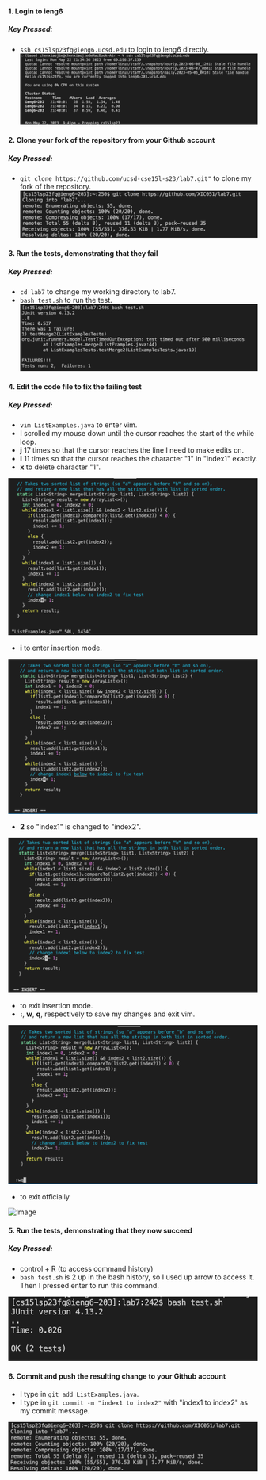 #### 1. Login to ieng6
##### Key Pressed: 
- `ssh cs15lsp23fq@ieng6.ucsd.edu` to login to ieng6 directly. 
![Image](ieng6.png)

#### 2. Clone your fork of the repository from your Github account
##### Key Pressed: 
- `git clone https://github.com/ucsd-cse15l-s23/lab7.git"` to clone my fork of the repository.
![Image](git.png)

#### 3. Run the tests, demonstrating that they fail
##### Key Pressed: 
- `cd lab7` to change my working directory to lab7.
- `bash test.sh` to run the test. 
![Image](run_fail.png)

#### 4. Edit the code file to fix the failing test
##### Key Pressed: 
- `vim ListExamples.java` to enter vim. 
- I scrolled my mouse down until the cursor reaches the start of the while loop. 
- **j** 17 times so that the cursor reaches the line I need to make edits on. 
- **l** 11 times so that the cursor reaches the character "1" in "index1" exactly. 
- **x** to delete character "1".

![Image](1_vim.png) 

- **i** to enter insertion mode. 

![Image](before_vim.png) 

- **2** so "index1" is changed to "index2".

![Image](after_vim.png) 

- **<esc>** to exit insertion mode. 
- **:**, **w**, **q**, respectively to save my changes and exit vim. 
  
![Image](exit_vim.png)
  
- <enter> to exit officially
  
![Image](vim.png)

#### 5. Run the tests, demonstrating that they now succeed
##### Key Pressed: 
- control + R (to access command history) 
- <up> <up> <enter>
`bash test.sh` is 2 up in the bash history, so I used up arrow to access it. Then I pressed enter to run this command. 
  
![Image](run_success.png) 
  
#### 6. Commit and push the resulting change to your Github account 
- I type in `git add ListExamples.java`.
- I type in `git commit -m "index1 to index2"` with "index1 to index2" as my commit message. 
  
![Image](git.png)  
  
  
  
  
  
